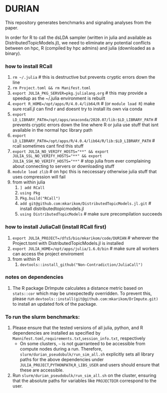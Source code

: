 # DURIAN
This repository generates benchmarks and signaling analyses from the paper.

In order for R to call the dsLDA sampler (written in julia and available as DistributedTopicModels.jl), we need to eliminate any potential conflicts between on hpc, R (compiled by hpc admins) and julia (downloaded as a binary).

### how to install RCall
1. `rm ~/.julia` # this is destructive but prevents cryptic errors down the line
2. `rm Project.toml && rm Manifest.toml`
3. `export JULIA_PKG_SERVER=pkg.julialang.org` # this may provide a speedup as the ~/.julia environment is rebuilt
4. `export R_HOME=/opt/apps/R/4.0.4/lib64/R` # (or `module load R`) make sure rcall.jl can find r and doesnt try to install its own via conda
5. `export LD_LIBRARY_PATH=/opt/apps/anaconda/2020.07/lib:$LD_LIBRARY_PATH` # prevents cryptic errors down the line where R or julia use stuff that isnt available in the normal hpc library path
5. `export LD_LIBRARY_PATH=/opt/apps/R/4.0.4/lib64/R/lib:$LD_LIBRARY_PATH` # rcall sometimes cant find this stuff
6. `export JULIA_NO_VERIFY_HOSTS="**" && export JULIA_SSL_NO_VERIFY_HOSTS="**" && export JULIA_SSH_NO_VERIFY_HOSTS="**"` # stop julia from ever complaining about connecting to servers or downloading stuff
7. `module load zlib` # on hpc this is neccessary otherwise julia stuff that uses compression will fail
8. from within julia
    1. `] add RCall`
    2. `using Pkg`
    3. `Pkg.build("RCall")`
    4. `add git@github.com:mkarikom/DistributedTopicModels.jl.git` # install distributedtopicmodels.jl
    5. `using DistributedTopicModels` # make sure precompilation succeeds

### how to install JuliaCall (install RCall first)
1. `export JULIA_PROJECT=/dfs5/bio/mkarikom/code/DURIAN` # wherever the Project.toml with DistributedTopicModels.jl is installed
2. `export JULIA_HOME=/opt/apps/julia/1.6.0/bin` # make sure all workers can access the project enviroment
3. from within R
    1. `devtools::install_github("Non-Contradiction/JuliaCall")`

### notes on dependencies
1. The R package DrImpute calculates a distance metric based on `stats::cor` which may be unexpectedly overridden.  To prevent this, please run `devtools::install(git@github.com:mkarikom/DrImpute.git)` to install an updated fork of the package.
### To run the slurm benchmarks:
1. Please ensure that the tested versions of all julia, python, and R dependencies are installed as specified by `Mannifest.toml`,`requirements.txt`,`session_info.txt`, respectively
    * On some clusters, `~` is not guarranteed to be accessible from compute nodes during a run.  Therefore, `slurm/durian_pseudobulk/run_sim_all.sh` explicitly sets all library paths for the above dependencies under `JULIA_PROJECT`,`PYTHONPATH`,`R_LIBS_USER` and users should ensure that these are accessible.
2. Run `slurm/durian_pseudobulk/run_sim_all.sh` on the cluster, ensuring that the absolute paths for variables like `PROJECTDIR` correspond to the user.
